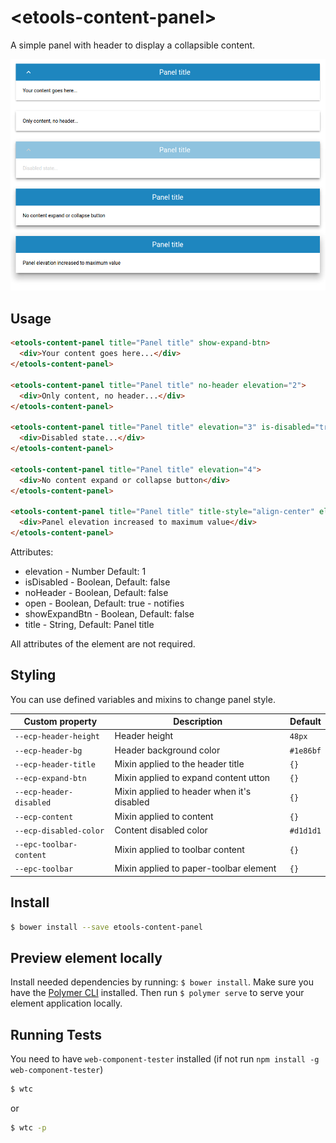 # \<etools-content-panel\>

A simple panel with header to display a collapsible content.

![alt tag](etools-content-panel-demo.png)

## Usage
```html
<etools-content-panel title="Panel title" show-expand-btn>
  <div>Your content goes here...</div>
</etools-content-panel>

<etools-content-panel title="Panel title" no-header elevation="2">
  <div>Only content, no header...</div>
</etools-content-panel>

<etools-content-panel title="Panel title" elevation="3" is-disabled="true" show-expand-btn>
  <div>Disabled state...</div>
</etools-content-panel>

<etools-content-panel title="Panel title" elevation="4">
  <div>No content expand or collapse button</div>
</etools-content-panel>

<etools-content-panel title="Panel title" title-style="align-center" elevation="5">
  <div>Panel elevation increased to maximum value</div>
</etools-content-panel>
```

Attributes:
* elevation - Number Default: 1
* isDisabled - Boolean, Default: false
* noHeader - Boolean, Default: false
* open - Boolean, Default: true - notifies
* showExpandBtn - Boolean, Default: false
* title - String, Default: Panel title

All attributes of the element are not required.


## Styling

You can use defined variables and mixins to change panel style.

Custom property | Description | Default
----------------|-------------|----------
`--ecp-header-height` | Header height | `48px`
`--ecp-header-bg` | Header background color | `#1e86bf`
`--ecp-header-title` | Mixin applied to the header title | `{}`
`--ecp-expand-btn` | Mixin applied to expand content utton | `{}`
`--ecp-header-disabled` | Mixin applied to header when it's disabled | `{}`
`--ecp-content` | Mixin applied to content | `{}`
`--ecp-disabled-color` | Content disabled color | `#d1d1d1`
`--epc-toolbar-content` | Mixin applied to toolbar content | `{}`
`--epc-toolbar` | Mixin applied to paper-toolbar element | `{}`


## Install
```bash
$ bower install --save etools-content-panel
```

## Preview element locally

Install needed dependencies by running: `$ bower install`.
Make sure you have the [Polymer CLI](https://www.npmjs.com/package/polymer-cli) installed. Then run `$ polymer serve` to serve your element application locally.

## Running Tests

You need to have `web-component-tester` installed (if not run `npm install -g web-component-tester`)
```bash
$ wtc
```
or 
```bash
$ wtc -p
```
